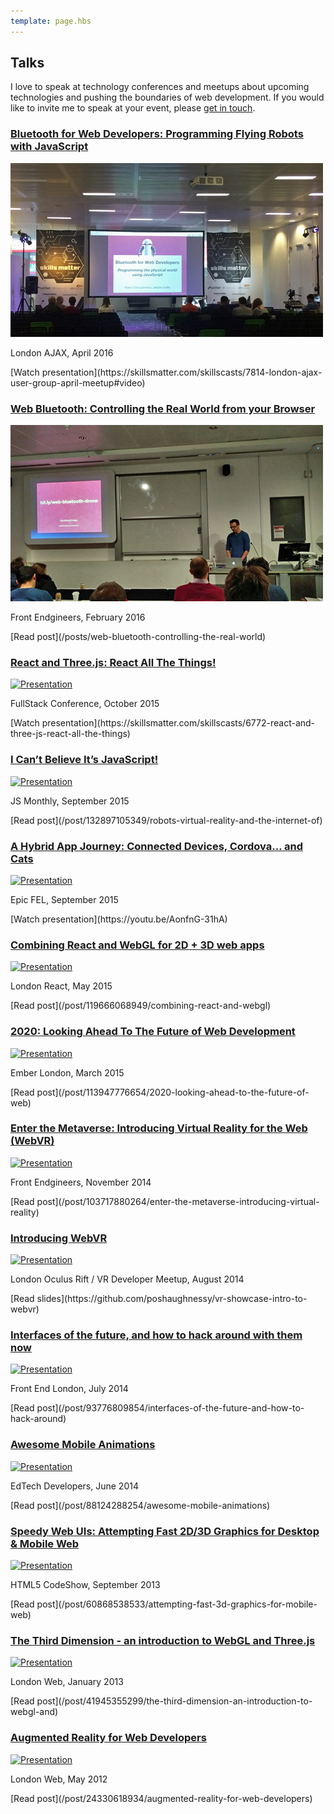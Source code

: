 ```yaml
---
template: page.hbs
---
```


## Talks

I love to speak at technology conferences and meetups about upcoming technologies and pushing the boundaries of web 
development. If you would like to invite me to speak at your event, please [get in touch](https://twitter.com/poshaughnessy).

### [Bluetooth for Web Developers: Programming Flying Robots with JavaScript](https://skillsmatter.com/skillscasts/7814-london-ajax-user-group-april-meetup#video)

[![Presentation](/images/pages/talks/bluetooth-for-web-devs-london-ajax.jpg)](https://skillsmatter.com/skillscasts/7814-london-ajax-user-group-april-meetup#video)

London AJAX, April 2016

<p class="read-link">[Watch presentation](https://skillsmatter.com/skillscasts/7814-london-ajax-user-group-april-meetup#video)</p>


### [Web Bluetooth: Controlling the Real World from your Browser](/posts/web-bluetooth-controlling-the-real-world)

[![Presentation](/images/pages/talks/web-bluetooth.jpg)](/posts/web-bluetooth-controlling-the-real-world)

Front Endgineers, February 2016

<p class="read-link">[Read post](/posts/web-bluetooth-controlling-the-real-world)</p>


### [React and Three.js: React All The Things!](https://skillsmatter.com/skillscasts/6772-react-and-three-js-react-all-the-things)

[![Presentation](/images/pages/talks/fullstack-2015.jpg)](https://skillsmatter.com/skillscasts/6772-react-and-three-js-react-all-the-thingshttps://skillsmatter.com/skillscasts/6772-react-and-three-js-react-all-the-things)

FullStack Conference, October 2015

<p class="read-link">[Watch presentation](https://skillsmatter.com/skillscasts/6772-react-and-three-js-react-all-the-things)</p>


### [I Can’t Believe It’s JavaScript!](/post/132897105349/robots-virtual-reality-and-the-internet-of)

[![Presentation](/images/pages/talks/cant-believe-its-js.jpg)](/post/132897105349/robots-virtual-reality-and-the-internet-of)

JS Monthly, September 2015

<p class="read-link">[Read post](/post/132897105349/robots-virtual-reality-and-the-internet-of)</p>


### [A Hybrid App Journey: Connected Devices, Cordova… and Cats](https://youtu.be/AonfnG-31hA)

[![Presentation](/images/pages/talks/epicfel-hybrid-journey.jpg)](https://youtu.be/AonfnG-31hA)

Epic FEL, September 2015

<p class="read-link">[Watch presentation](https://youtu.be/AonfnG-31hA)</p>


### [Combining React and WebGL for 2D + 3D web apps](/post/119666068949/combining-react-and-webgl)

[![Presentation](/images/pages/talks/londonreact-react-webgl.jpg)](/post/119666068949/combining-react-and-webgl)

London React, May 2015

<p class="read-link">[Read post](/post/119666068949/combining-react-and-webgl)</p>


### [2020: Looking Ahead To The Future of Web Development](/post/113947776654/2020-looking-ahead-to-the-future-of-web)

[![Presentation](/images/pages/talks/emberlondon-2020-web-dev.jpg)](/post/113947776654/2020-looking-ahead-to-the-future-of-web)

Ember London, March 2015

<p class="read-link">[Read post](/post/113947776654/2020-looking-ahead-to-the-future-of-web)</p>


### [Enter the Metaverse: Introducing Virtual Reality for the Web (WebVR)](/post/103717880264/enter-the-metaverse-introducing-virtual-reality)

[![Presentation](/images/pages/talks/enter-the-metaverse.jpg)](/post/103717880264/enter-the-metaverse-introducing-virtual-reality)

Front Endgineers, November 2014

<p class="read-link">[Read post](/post/103717880264/enter-the-metaverse-introducing-virtual-reality)</p>


### [Introducing WebVR](https://github.com/poshaughnessy/vr-showcase-intro-to-webvr)

[![Presentation](/images/pages/talks/vr-showcase.png)](https://github.com/poshaughnessy/vr-showcase-intro-to-webvr)

London Oculus Rift / VR Developer Meetup, August 2014

<p class="read-link">[Read slides](https://github.com/poshaughnessy/vr-showcase-intro-to-webvr)</p>


### [Interfaces of the future, and how to hack around with them now](/post/93776809854/interfaces-of-the-future-and-how-to-hack-around)

[![Presentation](/images/pages/talks/interfaces-of-the-future.jpg)](/post/93776809854/interfaces-of-the-future-and-how-to-hack-around)

Front End London, July 2014

<p class="read-link">[Read post](/post/93776809854/interfaces-of-the-future-and-how-to-hack-around)</p>


### [Awesome Mobile Animations](/post/88124288254/awesome-mobile-animations)

[![Presentation](/images/pages/talks/edtech-devs-awesome-animations.jpg)](/post/88124288254/awesome-mobile-animations)

EdTech Developers, June 2014

<p class="read-link">[Read post](/post/88124288254/awesome-mobile-animations)</p>


### [Speedy Web UIs: Attempting Fast 2D/3D Graphics for Desktop & Mobile Web](/post/60868538533/attempting-fast-3d-graphics-for-mobile-web)

[![Presentation](/images/pages/talks/speedy.jpg)](/post/60868538533/attempting-fast-3d-graphics-for-mobile-web)

HTML5 CodeShow, September 2013

<p class="read-link">[Read post](/post/60868538533/attempting-fast-3d-graphics-for-mobile-web)</p>


### [The Third Dimension - an introduction to WebGL and Three.js](/post/41945355299/the-third-dimension-an-introduction-to-webgl-and)

[![Presentation](/images/pages/talks/londonweb-webgl.jpg)](/post/41945355299/the-third-dimension-an-introduction-to-webgl-and)

London Web, January 2013

<p class="read-link">[Read post](/post/41945355299/the-third-dimension-an-introduction-to-webgl-and)</p>


### [Augmented Reality for Web Developers](/post/24330618934/augmented-reality-for-web-developers)

[![Presentation](/images/pages/talks/londonweb-ar.jpg)](/post/24330618934/augmented-reality-for-web-developers)

London Web, May 2012

<p class="read-link">[Read post](/post/24330618934/augmented-reality-for-web-developers)</p>
